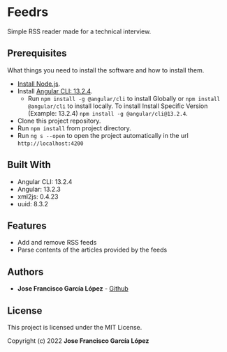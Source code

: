 # Feedrs

Simple RSS reader made for a technical interview.

## Prerequisites

What things you need to install the software and how to install them.

* [Install Node.js](https://nodejs.org/en/).
* Install [Angular CLI: 13.2.4](https://www.npmjs.com/package/@angular/cli/v/13.2.4).
  * Run `npm install -g @angular/cli` to install Globally or `npm install @angular/cli` to install locally. To install Install Specific Version (Example: 13.2.4) `npm install -g @angular/cli@13.2.4`.
* Clone this project repository.
* Run `npm install` from project directory.
* Run `ng s --open` to open the project automatically in the url `http://localhost:4200`

## Built With

* Angular CLI: 13.2.4
* Angular: 13.2.3
* xml2js: 0.4.23
* uuid: 8.3.2

## Features

* Add and remove RSS feeds
* Parse contents of the articles provided by the feeds

## Authors

* **Jose Francisco García López** - [Github](https://github.com/jose-fglopez)

## License

This project is licensed under the MIT License.

Copyright (c) 2022 **Jose Francisco García López**